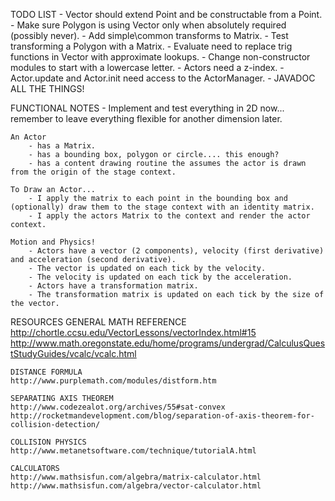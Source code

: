 TODO LIST
    - Vector should extend Point and be constructable from a Point.
    - Make sure Polygon is using Vector only when absolutely required (possibly never).
    - Add simple\common transforms to Matrix.
    - Test transforming a Polygon with a Matrix.
    - Evaluate need to replace trig functions in Vector with approximate lookups.
    - Change non-constructor modules to start with a lowercase letter.
    - Actors need a z-index.
    - Actor.update and Actor.init need access to the ActorManager.
    - JAVADOC ALL THE THINGS!



FUNCTIONAL NOTES
    - Implement and test everything in 2D now... remember to leave everything flexible for another dimension later.

    An Actor
        - has a Matrix.
        - has a bounding box, polygon or circle.... this enough?
        - has a content drawing routine the assumes the actor is drawn from the origin of the stage context.

    To Draw an Actor...
        - I apply the matrix to each point in the bounding box and (optionally) draw them to the stage context with an identity matrix.
        - I apply the actors Matrix to the context and render the actor context.

    Motion and Physics!
        - Actors have a vector (2 components), velocity (first derivative) and acceleration (second derivative).
        - The vector is updated on each tick by the velocity.
        - The velocity is updated on each tick by the acceleration.
        - Actors have a transformation matrix.
        - The transformation matrix is updated on each tick by the size of the vector.



RESOURCES
    GENERAL MATH REFERENCE
    http://chortle.ccsu.edu/VectorLessons/vectorIndex.html#15
    http://www.math.oregonstate.edu/home/programs/undergrad/CalculusQuestStudyGuides/vcalc/vcalc.html

    DISTANCE FORMULA
    http://www.purplemath.com/modules/distform.htm

    SEPARATING AXIS THEOREM
    http://www.codezealot.org/archives/55#sat-convex
    http://rocketmandevelopment.com/blog/separation-of-axis-theorem-for-collision-detection/

    COLLISION PHYSICS
    http://www.metanetsoftware.com/technique/tutorialA.html

    CALCULATORS
    http://www.mathsisfun.com/algebra/matrix-calculator.html
    http://www.mathsisfun.com/algebra/vector-calculator.html